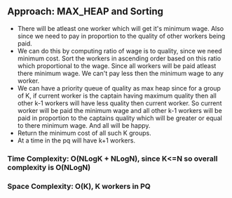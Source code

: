 ## Approach: MAX_HEAP and Sorting
* There will be atleast one worker which will get it's minimum wage. Also since we need to pay in proportion to the quality of other workers being paid.
* We can do this by computing ratio of wage is to quality, since we need minimum cost. Sort the workers in ascending order based on this ratio which proportional to the wage. Since all workers will be paid atleast there minimum wage. We can't pay less then the minimum wage to any worker.
* We can have a priority queue of quality as max heap since for a group of K, if current worker is the captain having maximum quality then all other k-1 workers will have less quality then current worker. So current worker will be paid the minimum wage and all other k-1 workers will be paid in proportion to the captains quality which will be greater or equal to there minimum wage. And all will be happy.
* Return the minimum cost of all such K groups.
* At a time in the pq will have k+1 workers.
​
### Time Complexity: O(NLogK + NLogN), since K<=N so overall complexity is O(NLogN)
### Space Complexity: O(K), K workers in PQ